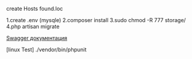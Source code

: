create Hosts   found.loc

1.create .env    (mysqle)
2.composer install
3.sudo chmod -R 777 storage/
4.php artisan migrate

[Swagger документация](http://found.loc/api/documentation)

[linux Test]    ./vendor/bin/phpunit


